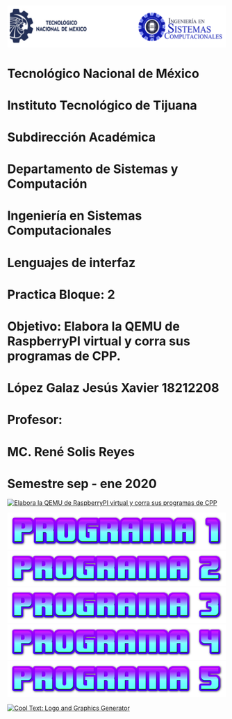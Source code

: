 ![](imagenes/portadatcnm.png)
#    Tecnológico Nacional de México
#   Instituto Tecnológico de Tijuana
#        Subdirección Académica

# Departamento de Sistemas y Computación
# Ingeniería en Sistemas Computacionales
# Lenguajes de interfaz 

# Practica Bloque: 2
# Objetivo: Elabora la QEMU de RaspberryPI virtual y corra sus programas de CPP.

# López Galaz Jesús Xavier 18212208
   

# Profesor:
# MC. René Solis Reyes
# Semestre sep - ene 2020

<a href="https://cooltext.com"><img src="https://images.cooltext.com/5474845.png" width="1438" height="164" alt="Elabora la QEMU de RaspberryPI virtual 
y corra sus programas de CPP" /></a>

![](imagenes/prog1.png)
![](imagenes/prog2.png)
![](imagenes/prog3.png)
![](imagenes/prog4.png)
![](imagenes/prog5.png)

<a href="http://cooltext.com" target="_top"><img src="https://cooltext.com/images/ct_pixel.gif" width="80" height="15" alt="Cool Text: Logo and Graphics Generator" border="0" /></a>

